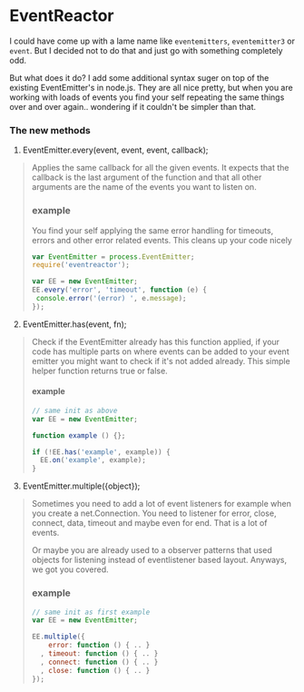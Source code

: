 # EventReactor

I could have come up with a lame name like `eventemitters`, `eventemitter3` or
`event`. But I decided not to do that and just go with something completely
odd.

But what does it do? I add some additional syntax suger on top of the existing
EventEmitter's in node.js. They are all nice pretty, but when you are working
with loads of events you find your self repeating the same things over and over
again.. wondering if it couldn't be simpler than that.

### The new methods

1. EventEmitter.every(event, event, event, callback);

> Applies the same callback for all the given events. It expects that the
> callback is the last argument of the function and that all other arguments
> are the name of the events you want to listen on.
>
> ### example
> You find your self applying the same error handling for timeouts, errors and
> other error related events. This cleans up your code nicely
>
> ```js
> var EventEmitter = process.EventEmitter;
> require('eventreactor');
>
> var EE = new EventEmitter;
> EE.every('error', 'timeout', function (e) {
>  console.error('(error) ', e.message);
> });
> ```

2. EventEmitter.has(event, fn);

> Check if the EventEmitter already has this function applied, if your code has
> multiple parts on where events can be added to your event emitter you might
> want to check if it's not added already. This simple helper function returns
> true or false.
>
> #### example
>
> ```js
> // same init as above
> var EE = new EventEmitter;
>
> function example () {};
>
> if (!EE.has('example', example)) {
>   EE.on('example', example);
> }
> ```

3. EventEmitter.multiple({object});

> Sometimes you need to add a lot of event listeners for example when you
> create a net.Connection. You need to listener for error, close, connect,
> data, timeout and maybe even for end. That is a lot of events.
>
> Or maybe you are already used to a observer patterns that used objects for
> listening instead of eventlistener based layout. Anyways, we got you covered.
>
> ### example
>
>```js
> // same init as first example
> var EE = new EventEmitter;
>
> EE.multiple({
>     error: function () { .. }
>   , timeout: function () { .. }
>   , connect: function () { .. }
>   , close: function () { .. }
> });
> ```

